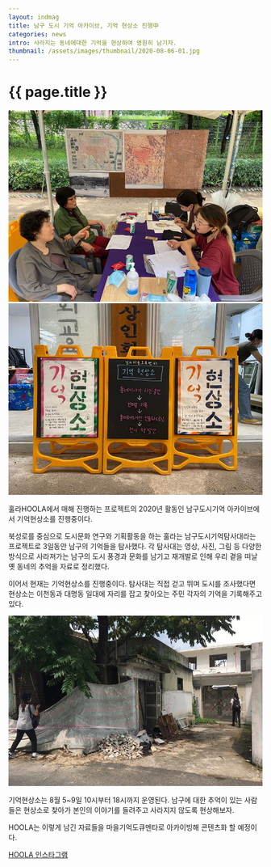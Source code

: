 ```yaml
---
layout: indmag
title: 남구 도시 기억 아카이브, 기억 현상소 진행中
categories: news
intro: 사라지는 동네에대한 기억을 현상하여 영원히 남기자.
thumbnail: /assets/images/thumbnail/2020-08-06-01.jpg
---
```

# {{ page.title }}
![1](/assets/images/post/2020-08-06-01-01.jpg)
![2](/assets/images/post/2020-08-06-01-02.jpg)

훌라HOOLA에서 매해 진행하는 프로젝트의 2020년 활동인 남구도시기억 아카이브에서 기억현상소를 진행중이다.

북성로를 중심으로 도시문화 연구와 기획활동을 하는 훌라는 남구도시기억탐사대라는 프로젝트로 3일동안 남구의 기억들을 탐사했다.
각 탐사대는 영상, 사진, 그림 등 다양한 방식으로 사라져가는 남구의 도시 풍경과 문화를 남기고 재개발로 인해 우리 곁을 떠날 옛 동네의 추억을 자료로 정리했다.

이어서 현재는 기억현상소를 진행중이다. 탐사대는 직접 걷고 뛰며 도시를 조사했다면 현상소는 이천동과 대명동 일대에 자리를 잡고 찾아오는 주민 각자의 기억을 기록해주고 있다.

![3](/assets/images/post/2020-08-06-01-03.jpg)

기억현상소는 8월 5~9일 10시부터 18시까지 운영된다. 남구에 대한 추억이 있는 사람들은 현상소로 찾아가 본인의 이야기를 들려주고 사라지지 않도록 현상해보자.

HOOLA는 이렇게 남긴 자료들을 마을기억도큐멘타로 아카이빙해 콘텐츠화 할 예정이다. 

[HOOLA 인스타그램](https://www.instagram.com/wwwhoola/)